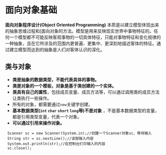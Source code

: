 # 面向对象基础

**面向对象程序设计(Object Oriented Programming)** 本质是以建立模型体现出来的抽象思维过程和[面向对象的方法。模型是用来反映现实世界中事物特征的。任何一个模型都不可能反映客观事物的一切具体特征，只能对事物特征和变化规律的一种抽象，且在它所涉及的范围内更普遍、更集中、更深刻地描述客体的特征。通过建立模型而达到的抽象是人们对客体认识的深化。 

## 类与对象

* **类是抽象的数据类型，不能代表具体的事物。**
* **类是对象的一个模板，对象是基于类创建的一个实体。**
* **类具有自己的属性**，包括成员变量、成员方法等，可以通过调用类的成员方法让类执行一些操作。
* 所有的对象，都需要通过`new`关键字创建。
* **基本数据类型(`int` `char` `short` `long`等)不是对象** ，不是基本数据类型的变量，都是引用类型变量，代表一个对象。
* **可以通过引用来操作对象。**

```
 Scanner sc = new Scanner(System.in);//创建一个Scanner对象sc，等待输入
 String str = sc.nextLine();//读取输入内容
 System.out.println(str);//在控制台打印输入的内容
 sc.close();
```





